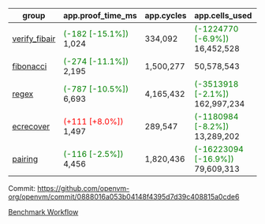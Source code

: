 | group | app.proof_time_ms | app.cycles | app.cells_used | leaf.proof_time_ms | leaf.cycles | leaf.cells_used |
| -- | -- | -- | -- | -- | -- | -- |
| [verify_fibair](https://github.com/openvm-org/openvm/blob/benchmark-results/benchmarks-pr/1672/verify_fibair-0888016a053b04148f4395d7d39c408815a0cde6.md) |<span style='color: green'>(-182 [-15.1%])</span> 1,024 |  334,092 | <span style='color: green'>(-1224770 [-6.9%])</span> 16,452,528 |- | - | - |
| [fibonacci](https://github.com/openvm-org/openvm/blob/benchmark-results/benchmarks-pr/1672/fibonacci-0888016a053b04148f4395d7d39c408815a0cde6.md) |<span style='color: green'>(-274 [-11.1%])</span> 2,195 |  1,500,277 |  50,578,543 |- | - | - |
| [regex](https://github.com/openvm-org/openvm/blob/benchmark-results/benchmarks-pr/1672/regex-0888016a053b04148f4395d7d39c408815a0cde6.md) |<span style='color: green'>(-787 [-10.5%])</span> 6,693 |  4,165,432 | <span style='color: green'>(-3513918 [-2.1%])</span> 162,997,234 |- | - | - |
| [ecrecover](https://github.com/openvm-org/openvm/blob/benchmark-results/benchmarks-pr/1672/ecrecover-0888016a053b04148f4395d7d39c408815a0cde6.md) |<span style='color: red'>(+111 [+8.0%])</span> 1,497 |  289,547 | <span style='color: green'>(-1180984 [-8.2%])</span> 13,289,202 |- | - | - |
| [pairing](https://github.com/openvm-org/openvm/blob/benchmark-results/benchmarks-pr/1672/pairing-0888016a053b04148f4395d7d39c408815a0cde6.md) |<span style='color: green'>(-116 [-2.5%])</span> 4,456 |  1,820,436 | <span style='color: green'>(-16223094 [-16.9%])</span> 79,609,313 |- | - | - |


Commit: https://github.com/openvm-org/openvm/commit/0888016a053b04148f4395d7d39c408815a0cde6

[Benchmark Workflow](https://github.com/openvm-org/openvm/actions/runs/15213048813)
